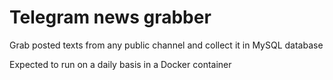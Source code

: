 # Telegram news grabber

Grab posted texts from any public channel and collect it in MySQL database

Expected to run on a daily basis in a Docker container

